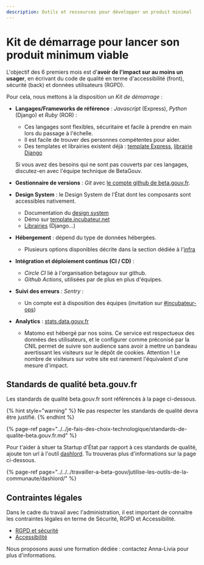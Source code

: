 ```yaml
---
description: Outils et ressources pour développer un produit minimal
---
```


# Kit de démarrage pour lancer son produit minimum viable

L'objectif des 6 premiers mois est d'**avoir de l'impact sur au moins un usager**, en écrivant du code de qualité en terme d'accessibilité \(front\), sécurité \(back\) et données utilisateurs \(RGPD\).

Pour cela, nous mettons à la disposition un _Kit de démarrage_ :

* **Langages/Frameworks de référence** : _Javascript_ \(Express\), _Python_ \(Django\) et _Ruby_ \(ROR\) :

  * Ces langages sont flexibles, sécuritaire et facile à prendre en main lors du passage à l'échelle. 
  * Il est facile de trouver des personnes compétentes pour aider.
  * Des templates et librairies existent déjà : [template Express](https://github.com/betagouv/template-design-system-de-l-etat), [librairie Django](https://github.com/entrepreneur-interet-general/django-dsfr)

  Si vous avez des besoins qui ne sont pas couverts par ces langages, discutez-en avec l'équipe technique de BetaGouv. 

* **Gestionnaire de versions** : _Git_ avec [le compte github de beta.gouv.fr](https://github.com/betagouv).
* **Design System** : le Design System de l'État dont les composants sont accessibles nativement.
  * Documentation du [design system](https://gouvfr.atlassian.net/wiki/spaces/DB/pages/223019574/D+veloppeurs) 
  * Démo sur [template.incubateur.net](https://template.incubateur.net)
  * [Librairies](https://template.incubateur.net/ressources) \(Django...\)
* **Hébergement** : dépend du type de données hébergées. 
  * Plusieurs options disponibles décrite dans la section dédiée à l'[infra](https://doc.incubateur.net/communaute/gerer-sa-startup-detat-ou-de-territoires-au-quotidien/je-fais-des-choix-technologique/infra#services-pratiques-pour-lancer-un-site-web)
* **Intégration et déploiement continus \(CI / CD\)** : 
  * _Circle CI_ lié à l'organisation betagouv sur github. 
  * _Github Actions_, utilisées par de plus en plus d'équipes.
* **Suivi des erreurs** : _Sentry_ :
  * Un compte est à disposition des équipes \(invitation sur [\#incubateur-ops](https://mattermost.incubateur.net/login?redirect_to=%2Fbetagouv%2Fchannels%2Fincubateur-ops)\)
* **Analytics** : [stats.data.gouv.fr](https://stats.data.gouv.fr)
  * Matomo est hébergé par nos soins. Ce service est respectueux des données des utilisateurs, et le configurer comme préconisé par la CNIL permet de suivre son audience sans avoir à mettre un bandeau avertissant les visiteurs sur le dépôt de cookies. Attention ! Le nombre de visiteurs sur votre site est rarement l'équivalent d'une mesure d'impact.

## Standards de qualité beta.gouv.fr

Les standards de qualité beta.gouv.fr sont référencés à la page ci-dessous. 

{% hint style="warning" %}
Ne pas respecter les standards de qualité devra être justifié.
{% endhint %}

{% page-ref page="../../je-fais-des-choix-technologique/standards-de-qualite-beta.gouv.fr.md" %}

Pour t'aider à situer ta Startup d'État par rapport à ces standards de qualité, ajoute ton url à l'outil [dashlord](https://dashlord.incubateur.net/). Tu trouveras plus d'informations sur la page ci-dessous.

{% page-ref page="../../../travailler-a-beta-gouv/jutilise-les-outils-de-la-communaute/dashlord/" %}

## Contraintes légales

Dans le cadre du travail avec l'administration, il est important de connaitre les contraintes légales en terme de Sécurité, RGPD et Accessibilité.

* [RGPD et sécurité](../../je-securise-mon-produit/guide-rgpd-et-securite.md) 
* [Accessibilité](../../jameliore-le-design-et-lexperience-utilisateur/accessibilite-et-rgaa/)

Nous proposons aussi une formation dédiée : contactez Anna-Livia pour plus d'informations.


